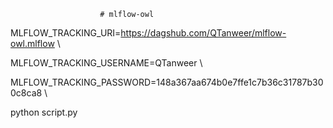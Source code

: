                         # mlflow-owl
            
            
MLFLOW_TRACKING_URI=https://dagshub.com/QTanweer/mlflow-owl.mlflow \

MLFLOW_TRACKING_USERNAME=QTanweer \

MLFLOW_TRACKING_PASSWORD=148a367aa674b0e7ffe1c7b36c31787b300c8ca8 \

python script.py